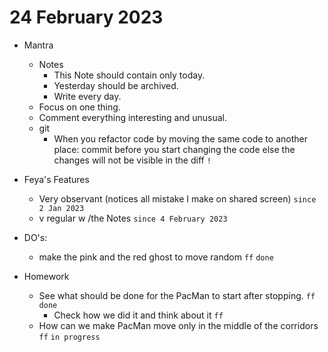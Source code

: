 # 24 February 2023

* Mantra
  * Notes
    * This Note should contain only today.
    * Yesterday should be archived.
    * Write every day.
  * Focus on one thing.
  * Comment everything interesting and unusual.
  * git
    * When you refactor code by moving the same code to another place: commit before you start changing the code else the changes will not be visible in the diff `!`
* Feya's Features
  * Very observant (notices all mistake I make on shared screen) `since 2 Jan 2023`
  * v regular w /the Notes `since 4 February 2023`
* DO's:
  * make the pink and the red ghost to move random `ff` `done`

* Homework
  * See what should be done for the PacMan to start after stopping. `ff` `done`
    * Check how we did it and think about it `ff`
  * How can we make PacMan move only in the middle of the corridors `ff` `in progress`
